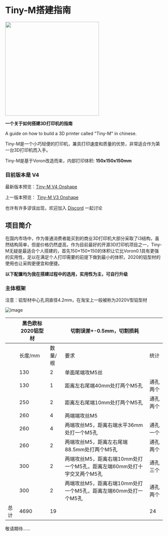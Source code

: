 # Tiny-M搭建指南

<img src="https://github.com/gsl12/Tiny-M/blob/master/images/tiny-m_v4.jpg" width="300">

**一个关于如何搭建3D打印机的指南**

A guide on how to build a 3D printer called "Tiny-M" in chinese.

Tiny-M是一个小巧轻便的打印机，兼具打印速度和质量的优势，非常适合作为第一台3D打印机而入手。

Tiny-M是基于Voron改造而来，内部打印体积: **150x150x150mm**

### 目前版本是  V4

最新版本预览：[Tiny-M V4 Onshape](https://cad.onshape.com/documents/1523b676d2485ac19dbd60ec/w/d40ca3d72ed1f4079efb6497/e/a8deb399653e35f8f0a5baa5)

上一版本预览： [Tiny-M V3 Onshape](https://cad.onshape.com/documents/d2a24a4147c3d522115f6ea5/w/d8f44be5c0a081fbf527e154/e/debb6c2779e27f86389232d5)

也许有许多谬误出现，欢迎加入 [Discord](https://discord.gg/tmZkjWs) 一起讨论



## 项目简介

在国内市场中，作为普通消费者能买到的商业3D打印机大部分采取了i3结构，虽然结构简单，但是价格仍然虚高，作为目前最好的开源3D打印机项目之一，Tiny-M无疑是最适合个人搭建的，首先150\*150\*150的体积让它比Voron0.1具有更强的实用性，足以在满足个人打印需要的前提下做到最小的体积，2020的铝型材的使用也让采购更便宜和便捷。

**以下配置均为我在搭建过程中的选用，实用性为主，可自行升级** 

### 主体框架

注意：铝型材中心孔洞直径4.2mm，在淘宝上一般被称为2020V型铝型材








 
![image](https://user-images.githubusercontent.com/49364568/149510015-fc526ecb-3ba9-4fb2-beba-e4e9b88179d6.png)


|      | 黑色欧标2020铝型材 |         | 切割误差+-0.5mm，切割损耗                                  |          |
| ---- | ------------------ | ------- | ---------------------------------------------------------- | -------- |
|      | 长度/mm            | 数量/根 | 要求                                                      | 统计     |
|      | 130                | 2       | 单面尾端攻M5丝                                            |          |
|      | 130                | 1       | 距离左右尾端40mm处打两个M5孔                               | 通孔两个 |
|      | 250                | 2       | 距离左右尾端10mm处打两个M5孔                               | 通孔两个 |
|      | 260                | 4       | 两端端攻丝M5                                                         |          |
|      | 260                | 4       | 两端攻丝M5，距离右端水平36mm处打一个M5孔                     | 通孔一个 |
|      | 260                | 2       | 两端攻丝M5，距离左右尾端88.5mm处打两个M5孔                   | 通孔两个 |
|      | 300                | 2       | 两端攻丝M5，距离右端10mm处打一个M5孔，距离左端60mm处打十字交叉两个M5孔 | 通孔三个 |
|      | 300                | 2       | 两端攻丝M5，距离右端10mm处打一个M5孔，距离左端60mm处打一个M5孔    | 通孔两个 |
| 总计 | 4690               | 19      |                                                            | 24       |



敬请期待......
